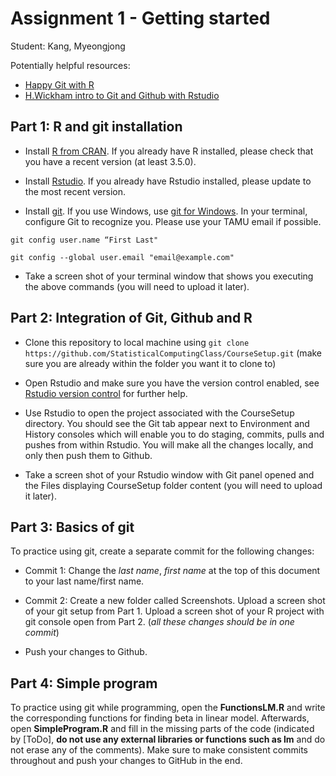 # Assignment 1 - Getting started

Student: Kang, Myeongjong

Potentially helpful resources:

  * [Happy Git with R](https://happygitwithr.com)
  * [H.Wickham intro to Git and Github with Rstudio](http://r-pkgs.had.co.nz/git.html#git-rstudio)

## Part 1: R and git installation

* Install [R from CRAN](https://cran.r-project.org). If you already have R installed, please check that you have a recent version (at least 3.5.0).

* Install [Rstudio](https://www.rstudio.com/products/rstudio/#Desktop). If you already have Rstudio installed, please update to the most recent version.

* Install [git](https://git-scm.com). If you use Windows, use [git for Windows](https://gitforwindows.org). In your terminal, configure Git to recognize you. Please use your TAMU email if possible.

`git config user.name “First Last"`

`git config --global user.email "email@example.com"`

* Take a screen shot of your terminal window that shows you executing the above commands (you will need to upload it later).


## Part 2: Integration of Git, Github and R

* Clone this repository to local machine using
`git clone https://github.com/StatisticalComputingClass/CourseSetup.git` (make sure you are already within the folder you want it to clone to)

* Open Rstudio and make sure you have the version control enabled, see [Rstudio version control](https://support.rstudio.com/hc/en-us/articles/200532077?version=1.1.463&mode=desktop) for further help.

* Use Rstudio to open the project associated with the CourseSetup directory. You should see the Git tab appear next to Environment and History consoles which will enable you to do staging, commits, pulls and pushes from within Rstudio. You will make all the changes locally, and only then push them to Github.

* Take a screen shot of your Rstudio window with Git panel opened and the Files displaying CourseSetup folder content (you will need to upload it later).

## Part 3: Basics of git

To practice using git, create a separate commit for the following changes:

* Commit 1: Change the *last name*, *first name* at the top of this document to your last name/first name.

* Commit 2: Create a new folder called Screenshots. Upload a screen shot of your git setup from Part 1. Upload a screen shot of your R project with git console open from Part 2. (*all these changes should be in one commit*)

* Push your changes to Github.

## Part 4: Simple program

To practice using git while programming, open the **FunctionsLM.R** and write the corresponding functions for finding beta in linear model. Afterwards, open **SimpleProgram.R** and fill in the missing parts of the code (indicated by [ToDo], **do not use any external libraries or functions such as lm** and do not erase any of the comments). Make sure to make consistent commits throughout and push your changes to GitHub in the end.


